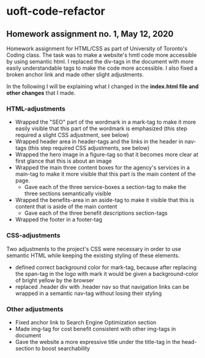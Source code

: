 # uoft-code-refactor
## Homework assignment no. 1, May 12, 2020

Homework assignment for HTML/CSS as part of University of Toronto's Coding class. The task was to make a website's hmtl code more accessible by using semantic html. I replaced the div-tags in the document with more easily understandable tags to make the code more accessible. I also fixed a broken anchor link and made other slight adjustments.

In the following I will be explaining what I changed in the __index.html file and other changes__ that I made.

### HTML-adjustments
- Wrapped the "SEO" part of the wordmark in a mark-tag to make it more easily visible that this part of the wordmark is emphasized (this step required a slight CSS adjustment, see below)
- Wrapped header area in header-tags and the links in the header in nav-tags (this step required CSS adjustments, see below)
- Wrapped the hero image in a figure-tag so that it becomes more clear at first glance that this is about an image
- Wrapped the main three content boxes for the agency's services in a main-tag to make it more visible that this part is the main content of the page.
    - Gave each of the three service-boxes a section-tag to make the three sections semantically visible
- Wrapped the benefits-area in an aside-tag to make it visible that this is content that is aside of the main content
    - Gave each of the three benefit descriptions section-tags
- Wrapped the footer in a footer-tag

### CSS-adjustments
Two adjustments to the project's CSS were necessary in order to use semantic HTML while keeping the existing styling of these elements.
- defined correct background color for mark-tag, because after replacing the span-tag in the logo with mark it would be given a background-color of bright yellow by the browser
- replaced .header div with .header nav so that navigation links can be wrapped in a semantic nav-tag without losing their styling

### Other adjustments
- Fixed anchor link to Search Engine Optimization section
- Made img-tag for cost benefit consistent with other img-tags in document
- Gave the website a more expressive title under the title-tag in the head-section to boost searchability